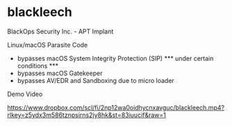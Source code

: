 # blackleech
BlackOps Security Inc. - APT Implant 

Linux/macOS Parasite Code

- bypasses macOS System Integrity Protection (SIP) *** under certain conditions ***
- bypasses macOS Gatekeeper
- bypasses AV/EDR and Sandboxing due to micro loader

Demo Video

https://www.dropbox.com/scl/fi/2np12wa0oidhycnxavguc/blackleech.mp4?rlkey=z5ydx3m586tznpsirns2jy8hk&st=83iuucif&raw=1
